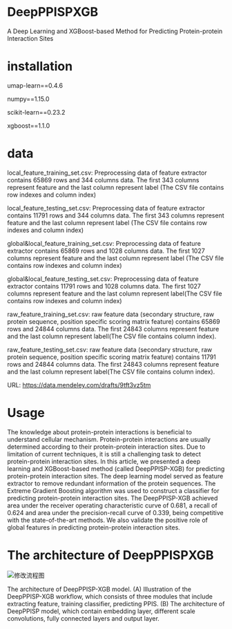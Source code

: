 # **DeepPPISPXGB** 
A Deep Learning and XGBoost-based Method for Predicting Protein-protein Interaction Sites 


# **installation** 

umap-learn==0.4.6

numpy==1.15.0

scikit-learn==0.23.2

xgboost==1.1.0


# **data**

local_feature_training_set.csv: Preprocessing data of feature extractor contains 65869 rows and 344 columns data. The first 343 columns represent feature and the last column represent label (The CSV file contains row indexes and column index) 

local_feature_testing_set.csv: Preprocessing data of feature extractor contains 11791 rows and 344 columns data. The first 343 columns represent feature and the last column represent label (The CSV file contains row indexes and  column index)

global&local_feature_training_set.csv: Preprocessing data of feature extractor contains 65869 rows and 1028 columns data. The first 1027 columns represent feature and the last column represent label (The CSV file contains row indexes and  column index)

global&local_feature_testing_set.csv: Preprocessing data of feature extractor contains 11791 rows and 1028 columns data. The first 1027 columns represent feature and the last column represent label(The CSV file contains row indexes and  column index) 

raw_feature_training_set.csv: raw feature data (secondary structure, raw protein sequence, position specific scoring matrix feature)  contains 65869 rows and 24844 columns data. The first 24843 columns represent feature and the last column represent labell(The CSV file contains  column index).

raw_feature_testing_set.csv: raw feature data (secondary structure, raw protein sequence, position specific scoring matrix feature)  contains 11791 rows and 24844 columns data. The first 24843 columns represent feature and the last column represent label(The CSV file contains  column index).



URL: https://data.mendeley.com/drafts/9tft3vz5tm

# **Usage** 

The knowledge about protein-protein interactions is beneficial to understand cellular mechanism. Protein-protein interactions are usually determined according to their protein-protein interaction sites. Due to limitation of current techniques, it is still a challenging task to detect protein-protein interaction sites. In this article, we presented a deep learning and XGBoost-based method (called DeepPPISP-XGB) for predicting protein-protein interaction sites. The deep learning model served as feature extractor to remove redundant information of the protein sequences. The Extreme Gradient Boosting algorithm was used to construct a classifier for predicting protein-protein interaction sites. The DeepPPISP-XGB achieved area under the receiver operating characteristic curve of 0.681, a recall of 0.624 and area under the precision-recall curve of 0.339, being competitive with the state-of-the-art methods. We also validate the positive role of global features in predicting protein-protein interaction sites. 

# **The architecture of DeepPPISPXGB** 
![修改流程图](https://user-images.githubusercontent.com/52057084/132301167-9fdf40d3-2a86-4724-8c6b-88d0c3ded642.jpg)

The architecture of DeepPPISP-XGB model. (A) Illustration of the DeepPPISP-XGB workflow, which consists of three modules that include extracting feature, training classifier, predicting PPIS. (B) The architecture of DeepPPISP model, which contain embedding layer, different scale convolutions, fully connected layers and output layer.





